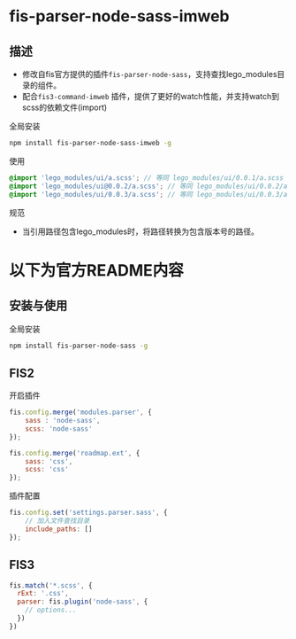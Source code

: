 fis-parser-node-sass-imweb
============================

## 描述

* 修改自fis官方提供的插件`fis-parser-node-sass`，支持查找lego_modules目录的组件。
* 配合`fis3-command-imweb` 插件，提供了更好的watch性能，并支持watch到scss的依赖文件(import)

全局安装

```bash
npm install fis-parser-node-sass-imweb -g
```

使用

```scss
@import 'lego_modules/ui/a.scss'; // 等同 lego_modules/ui/0.0.1/a.scss ，默认使用ui目录的最新版本。
@import 'lego_modules/ui@0.0.2/a.scss'; // 等同 lego_modules/ui/0.0.2/a.scss
@import 'lego_modules/ui/0.0.3/a.scss'; // 等同 lego_modules/ui/0.0.3/a.scss
```

规范

* 当引用路径包含lego_modules时，将路径转换为包含版本号的路径。


# 以下为官方README内容


## 安装与使用 

全局安装

```bash
npm install fis-parser-node-sass -g
```

## FIS2
开启插件

```javascript
fis.config.merge('modules.parser', {
    sass : 'node-sass',
    scss: 'node-sass'
});

fis.config.merge('roadmap.ext', {
    sass: 'css',
    scss: 'css'
});
```

插件配置

```javascript
fis.config.set('settings.parser.sass', {
    // 加入文件查找目录
    include_paths: []
});
```

## FIS3

```js
fis.match('*.scss', {
  rExt: '.css',
  parser: fis.plugin('node-sass', {
    // options...
  })
})
```



